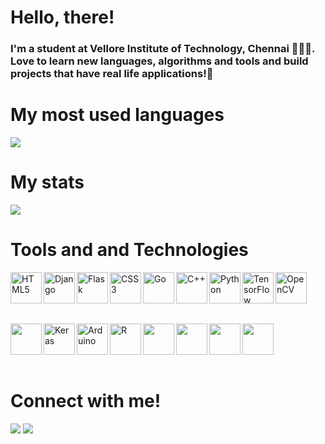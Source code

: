 # Hello, there!

### I'm a student at Vellore Institute of Technology, Chennai 👨🏻‍🎓. Love to learn new languages, algorithms and tools and build projects that have real life applications!🚀

# My most used languages

<img src = "https://github-readme-stats.vercel.app/api/top-langs/?username=gauthumj&theme=synthwave&layout=compact&langs_count=12">

# My stats

<img src = "https://github-readme-stats.vercel.app/api?username=gauthumj&show_icons=true&theme=synthwave">

# Tools and and Technologies

[<img src="https://profilinator.rishav.dev/skills-assets/html5-original-wordmark.svg" alt="HTML5" height="50" align="left">](https://developer.mozilla.org/en-US/docs/Web/Guide/HTML/HTML5)
[<img src="https://profilinator.rishav.dev/skills-assets/django-original.svg" alt="Django" height="50" align="left" />](https://www.djangoproject.com/)
[<img src="https://profilinator.rishav.dev/skills-assets/flask.png" alt="Flask" height="50" align="left" />](https://flask.palletsprojects.com/en/2.0.x/)
[<img src="https://profilinator.rishav.dev/skills-assets/css3-original-wordmark.svg" alt="CSS3" height="50"  align="left"/>](https://developer.mozilla.org/en-US/docs/Web/CSS)
[<img  src="https://profilinator.rishav.dev/skills-assets/go-original.svg" alt="Go" height="50" align="left" />](https://golang.org/)
[<img  src="https://profilinator.rishav.dev/skills-assets/cplusplus-original.svg" alt="C++" height="50" align="left" />](https://isocpp.org/)
[<img  src="https://profilinator.rishav.dev/skills-assets/python-original.svg" alt="Python" height="50" align="left"/>](https://www.python.org/)
[<img  src="https://profilinator.rishav.dev/skills-assets/tensorflow-icon.svg" alt="TensorFlow" height="50" align="left"/>](https://www.tensorflow.org/)
[<img  src="https://profilinator.rishav.dev/skills-assets/opencv-icon.svg" alt="OpenCV" height="50" align="left"/>](https://opencv.org/)

<br>
<br>
<br>
<br>

[<img  src="https://profilinator.rishav.dev/skills-assets/flutterio-icon.svg" height="50" align="left"/>](https://www.cprogramming.com/)
[<img src="https://profilinator.rishav.dev/skills-assets/keras.png" alt="Keras" height="50" align="left"/>](https://keras.io/)
[<img  src="https://profilinator.rishav.dev/skills-assets/arduino.png" alt="Arduino" height="50" align="left"/>](https://www.arduino.cc/)
[<img src="https://profilinator.rishav.dev/skills-assets/r.svg" alt="R" height="50" align="left"/>](https://www.r-project.org/)
[<img  src="https://profilinator.rishav.dev/skills-assets/react-original-wordmark.svg" height="50" align="left"/>](https://www.cprogramming.com/)
[<img  src="https://profilinator.rishav.dev/skills-assets/git-scm-icon.svg" height="50" align="left"/>](https://www.cprogramming.com/)
[<img  src="https://profilinator.rishav.dev/skills-assets/google_cloud-icon.svg" height="50" align="left"/>](https://www.cprogramming.com/)
[<img  src="https://profilinator.rishav.dev/skills-assets/firebase.png" height="50" align="left"/>](https://www.cprogramming.com/)

<br>
<br>
<br>
<br>

# Connect with me!

[<img src="https://img.shields.io/badge/linkedin-%231E77B5.svg?&style=for-the-badge&logo=linkedin&logoColor=white">](https://www.linkedin.com/in/gauthum-j-2399a0188/)
[<img src="https://img.shields.io/badge/instagram-%23000000.svg?&style=for-the-badge&logo=instagram&logoColor=white">](https://www.instagram.com/gauthum_j/)

